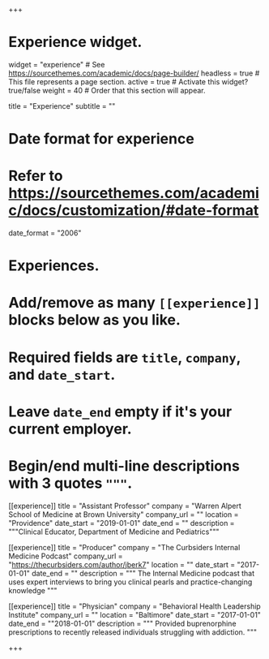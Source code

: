 +++
# Experience widget.
widget = "experience"  # See https://sourcethemes.com/academic/docs/page-builder/
headless = true  # This file represents a page section.
active = true  # Activate this widget? true/false
weight = 40  # Order that this section will appear.

title = "Experience"
subtitle = ""

# Date format for experience
#   Refer to https://sourcethemes.com/academic/docs/customization/#date-format
date_format = "2006"

# Experiences.
#   Add/remove as many `[[experience]]` blocks below as you like.
#   Required fields are `title`, `company`, and `date_start`.
#   Leave `date_end` empty if it's your current employer.
#   Begin/end multi-line descriptions with 3 quotes `"""`.

[[experience]]
  title = "Assistant Professor"
  company = "Warren Alpert School of Medicine at Brown University"
  company_url = ""
  location = "Providence"
  date_start = "2019-01-01"
  date_end = ""
  description = """Clinical Educator, Department of Medicine and Pediatrics"""

[[experience]]
  title = "Producer"
  company = "The Curbsiders Internal Medicine Podcast"
  company_url = "https://thecurbsiders.com/author/jberk7"
  location = ""
  date_start = "2017-01-01"
  date_end = ""
  description = """
  The Internal Medicine podcast that uses expert interviews to bring you clinical pearls and  practice-changing knowledge
  """

[[experience]]
  title = "Physician"
  company = "Behavioral Health Leadership Institute"
  company_url = ""
  location = "Baltimore"
  date_start = "2017-01-01"
  date_end = ""2018-01-01"
  description = """
  Provided buprenorphine prescriptions to recently released individuals struggling with addiction.
  """



+++
